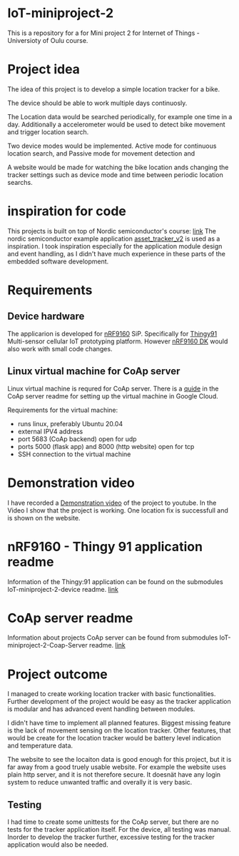 # IoT-miniproject-2

This is a repository for a for Mini project 2 for Internet of Things - Universioty of Oulu course.

# Project idea

The idea of this project is to develop a simple location tracker for a bike. 

The device should be able to work multiple days continuosly.

The Location data would be searched periodically, for example one time in a day. Additionally a accelerometer would be used to detect bike movement and trigger location search.

Two device modes would be implemented. Active mode for continuous location search, and Passive mode for movement detection and 

A website would be made for watching the bike location ands changing the tracker settings such as device mode and time between periodic location searchs.

# inspiration for code

This projects is built on top of Nordic semiconductor's course: [link](https://academy.nordicsemi.com/courses/cellular-iot-fundamentals/)
The nordic semiconductor example application [asset_tracker_v2](https://developer.nordicsemi.com/nRF_Connect_SDK/doc/latest/nrf/applications/asset_tracker_v2/README.html) is used as a inspiration. I took inspiration especially for the application module design and event handling, as I didn't have much experience in these parts of the embedded software development.

# Requirements

## Device hardware
The applicarion is developed for [nRF9160](https://www.nordicsemi.com/Products/nRF9160) SiP. Specifically for [Thingy91](https://www.nordicsemi.com/Products/Development-hardware/Nordic-Thingy-91) Multi-sensor cellular IoT prototyping platform. However [nRF9160 DK](https://www.nordicsemi.com/Products/Development-hardware/nrf9160-dk) would also work with small code changes.

## Linux virtual machine for CoAp server
Linux virtual machine is requred for CoAp server. There is a [quide](https://github.com/matluuk/IoT-miniproject-2-Coap-Server?tab=readme-ov-file#create-linux-virtual-machine) in the CoAp server readme for setting up the virtual machine in Google Cloud.

Requirements for the virtual machine:
- runs linux, preferably Ubuntu 20.04
- external IPV4 address
- port 5683 (CoAp backend) open for udp
- ports 5000 (flask app) and 8000 (http website) open for tcp
- SSH connection to the virtual machine

# Demonstration video
I have recorded a [Demonstration video](https://www.youtube.com/watch?v=Zl9ehaItiA8&ab_channel=jaba4732)
of the project to youtube. In the Video I show that the project is working. One location fix is successfull and is shown on the website.

# nRF9160 - Thingy 91 application readme
Information of the Thingy:91 application can be found on the submodules IoT-miniproject-2-device readme. 
[link](https://github.com/matluuk/IoT-miniproject-2-device?tab=readme-ov-file#iot-miniproject-2)

# CoAp server readme
Information about projects CoAp server can be found from submodules IoT-miniproject-2-Coap-Server readme.
[link](https://github.com/matluuk/IoT-miniproject-2-device?tab=readme-ov-file#iot-miniproject-2)

# Project outcome

I managed to create working location tracker with basic functionalities. Further development of the project would be easy as the tracker application is modular and has advanced event handling between modules. 

I didn't have time to implement all planned features. Biggest missing feature is the lack of movement sensing on the location tracker. Other features, that would be create for the location tracker would be battery level indication and temperature data.

The website to see the locaiton data is good enough for this project, but it is far away from a good truely usable website. For example the website uses plain http server, and it is not therefore secure. It doesnät have any login system to reduce unwanted traffic and overally it is very basic. 

## Testing

I had time to create some unittests for the CoAp server, but there are no tests for the tracker application itself. For the device, all testing was manual. Inorder to develop the tracker further, excessive testing for the tracker application would also be needed.
